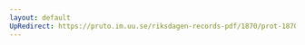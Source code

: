 ```yaml
---
layout: default
UpRedirect: https://pruto.im.uu.se/riksdagen-records-pdf/1870/prot-1870--ak--512/prot-1870--ak--512_009.pdf
---
```


